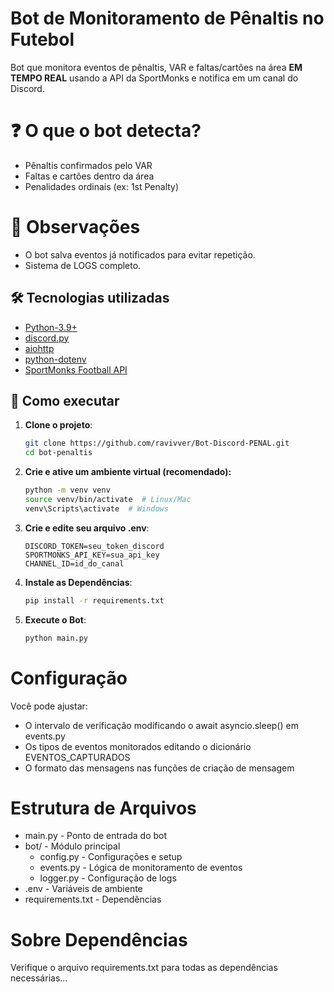 # Bot de Monitoramento de Pênaltis no Futebol
Bot que monitora eventos de pênaltis, VAR e faltas/cartões na área **EM TEMPO REAL** usando a API da SportMonks e notifica em um canal do Discord.

# ❓ **O que o bot detecta?**
+ Pênaltis confirmados pelo VAR
+ Faltas e cartões dentro da área
+ Penalidades ordinais (ex: 1st Penalty)

# 🧠 Observações
+ O bot salva eventos já notificados para evitar repetição.
+ Sistema de LOGS completo.

## 🛠 Tecnologias utilizadas

- [Python-3.9+](https://www.python.org/downloads/)
- [discord.py](https://discordpy.readthedocs.io/)
- [aiohttp](https://docs.aiohttp.org/)
- [python-dotenv](https://github.com/theskumar/python-dotenv)
- [SportMonks Football API](https://sportmonks.com)



## 🚀 Como executar

1. **Clone o projeto**:
   ```bash
   git clone https://github.com/ravivver/Bot-Discord-PENAL.git
   cd bot-penaltis

2. **Crie e ative um ambiente virtual (recomendado):**
    ```bash
    python -m venv venv
    source venv/bin/activate  # Linux/Mac
    venv\Scripts\activate  # Windows

3. **Crie e edite seu arquivo .env**:
    ```env
    DISCORD_TOKEN=seu_token_discord
    SPORTMONKS_API_KEY=sua_api_key
    CHANNEL_ID=id_do_canal

4. **Instale as Dependências**:
    ```bash
    pip install -r requirements.txt
   
5. **Execute o Bot**:
    ```bash
    python main.py

# Configuração

Você pode ajustar:

+ O intervalo de verificação modificando o await asyncio.sleep() em events.py
+ Os tipos de eventos monitorados editando o dicionário EVENTOS_CAPTURADOS
+ O formato das mensagens nas funções de criação de mensagem

# Estrutura de Arquivos
+ main.py - Ponto de entrada do bot
+ bot/ - Módulo principal
    + config.py - Configurações e setup
    + events.py - Lógica de monitoramento de eventos
    + logger.py - Configuração de logs
+ .env - Variáveis de ambiente
+ requirements.txt - Dependências

# Sobre Dependências
Verifique o arquivo requirements.txt para todas as dependências necessárias...
